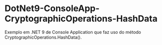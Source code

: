 # DotNet9-ConsoleApp-CryptographicOperations-HashData
Exemplo em .NET 9 de Console Application que faz uso do método CryptographicOperations.HashData().
